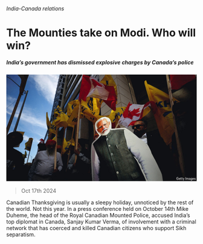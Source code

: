 ###### India-Canada relations

# The Mounties take on Modi. Who will win? 

##### India’s government has dismissed explosive charges by Canada’s police 

![image](images/20241019_AMP001.jpg) 

> Oct 17th 2024 

Canadian Thanksgiving is usually a sleepy holiday, unnoticed by the rest of the world. Not this year. In a press conference held on October 14th Mike Duheme, the head of the Royal Canadian Mounted Police, accused India’s top diplomat in Canada, Sanjay Kumar Verma, of involvement with a criminal network that has coerced and killed Canadian citizens who support Sikh separatism. 

